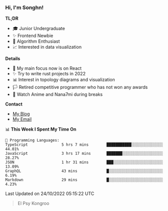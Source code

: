 ### Hi, I'm Songhn!

**TL;DR**

- 🎓 Junior Undergraduate
- ✨ Frontend Newbie
- 🎈 Algorithm Enthusiast
- 📈 Interested in data visualization

**Details**

- 🎯 My main focus now is on React
- ✨ Try to write rust projects in 2022
- 📊 Interest in topology diagrams and visualization
- 🏳️ Retired competitive programmer who has not won any awards
- 🍵 Watch Anime and Nana7mi during breaks

**Contact**
- [My Blog](https://blog.songhn.com)
- [My Email](mailto:songhn233@gmail.com)

<!--START_SECTION:waka-->
📊 **This Week I Spent My Time On** 

```text
💬 Programming Languages: 
TypeScript               5 hrs 7 mins        ███████████░░░░░░░░░░░░░░   44.01% 
JavaScript               3 hrs 17 mins       ███████░░░░░░░░░░░░░░░░░░   28.27% 
JSON                     1 hr 31 mins        ███░░░░░░░░░░░░░░░░░░░░░░   13.09% 
GraphQL                  43 mins             █░░░░░░░░░░░░░░░░░░░░░░░░   6.19% 
Markdown                 29 mins             █░░░░░░░░░░░░░░░░░░░░░░░░   4.23%

```


 Last Updated on 24/10/2022 05:15:22 UTC
<!--END_SECTION:waka-->

> El Psy Kongroo
